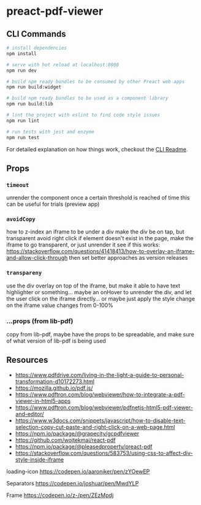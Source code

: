 # preact-pdf-viewer

## CLI Commands

``` bash
# install dependencies
npm install

# serve with hot reload at localhost:8080
npm run dev

# build npm ready bundles to be consumed by other Preact web apps
npm run build:widget

# build npm ready bundles to be used as a component library
npm run build:lib

# lint the project with eslint to find code style issues
npm run lint

# run tests with jest and enzyme
npm run test
```

For detailed explanation on how things work, checkout the [CLI Readme](https://github.com/preactjs/preact-cli/blob/master/README.md).

## Props

### `timeout`

unrender the component once a certain threshold is reached of time
this can be useful for trials (preview app)

### `avoidCopy`

how to z-index an iframe to be under a div
make the div be on tap, but transparent
avoid right click
if element doesn't exist in the page, make the iframe to go transparent, or just unrender it
see if this works:
https://stackoverflow.com/questions/41418413/how-to-overlay-an-iframe-and-allow-click-through 
then set better approaches as version releases

### `transpareny`

use the div overlay on top of the iframe, but make it able to have text highlighter or something… maybe an onHover to unrender the div, and let the user click on the iframe directly… or maybe just apply the style change on the iframe
value changes from 0-100% 

### ...props (from lib-pdf)
copy from lib-pdf, maybe have the props to be spreadable, and make sure of what version of lib-pdf is being used

## Resources

- https://www.pdfdrive.com/living-in-the-light-a-guide-to-personal-transformation-d10172273.html
- https://mozilla.github.io/pdf.js/
- https://www.pdftron.com/blog/webviewer/how-to-integrate-a-pdf-viewer-in-html5-apps
- https://www.pdftron.com/blog/webviewer/pdfnetjs-html5-pdf-viewer-and-editor/
- https://www.w3docs.com/snippets/javascript/how-to-disable-text-selection-copy-cut-paste-and-right-click-on-a-web-page.html
- https://npm.io/package/@grapecity/gcpdfviewer
- https://github.com/wojtekmaj/react-pdf
- https://npm.io/package/@pleasedproperty/preact-pdf
- https://stackoverflow.com/questions/583753/using-css-to-affect-div-style-inside-iframe

loading-icon
https://codepen.io/aaroniker/pen/zYOewEP

Separators
https://codepen.io/joshuar/pen/MwdYLP

Frame
https://codepen.io/z-/pen/ZEzMpdj